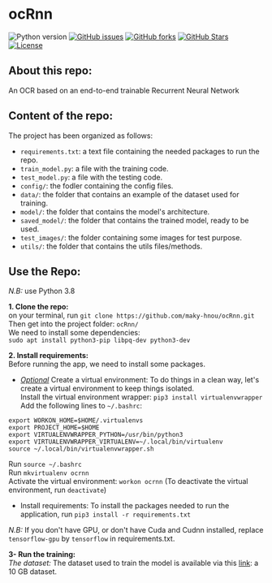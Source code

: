 # ocRnn  

![Python version][python-version]
[![GitHub issues][issues-image]][issues-url]
[![GitHub forks][fork-image]][fork-url]
[![GitHub Stars][stars-image]][stars-url]
[![License][license-image]][license-url]

## About this repo:  
An OCR based on an end-to-end trainable Recurrent Neural Network

## Content of the repo:  
The project has been organized as follows:  
- `requirements.txt`: a text file containing the needed packages to run the repo.  
- `train_model.py`: a file with the training code.  
- `test_model.py`: a file with the testing code.  
- `config/`: the fodler containing the config files.  
- `data/`: the folder that contains an example of the dataset used for training.  
- `model/`: the folder that contains the model's architecture.  
- `saved_model/`: the folder that contains the trained model, ready to be used.  
- `test_images/`: the folder containing some images for test purpose.  
- `utils/`: the folder that contains the utils files/methods.

## Use the Repo:  
*N.B:* use Python 3.8  

**1. Clone the repo:**  
on your terminal, run `git clone https://github.com/maky-hnou/ocRnn.git`  
Then get into the project folder: `ocRnn/`  
We need to install some dependencies:  
`sudo apt install python3-pip libpq-dev python3-dev`  

**2. Install requirements:**  
Before running the app, we need to install some packages.  
- *<ins>Optional</ins>* Create a virtual environment:  To do things in a clean way, let's create a virtual environment to keep things isolated.  
Install the virtual environment wrapper: `pip3 install virtualenvwrapper`  
Add the following lines to `~/.bashrc`:  
```
export WORKON_HOME=$HOME/.virtualenvs
export PROJECT_HOME=$HOME
export VIRTUALENVWRAPPER_PYTHON=/usr/bin/python3
export VIRTUALENVWRAPPER_VIRTUALENV=~/.local/bin/virtualenv
source ~/.local/bin/virtualenvwrapper.sh
```
Run `source ~/.bashrc`  
Run `mkvirtualenv ocrnn`  
Activate the virtual environment: `workon ocrnn` (To deactivate the virtual environment, run `deactivate`)  
- Install requirements: To install the packages needed to run the application, run `pip3 install -r requirements.txt`  

*N.B:* If you don't have GPU, or don't have Cuda and Cudnn installed, replace `tensorflow-gpu` by `tensorflow` in requirements.txt.

**3- Run the training:**  
*The dataset:*  The dataset used to train the model is available via this [link](https://www.robots.ox.ac.uk/~vgg/data/text/): a 10 GB dataset.  

[python-version]:https://img.shields.io/badge/python-3.8-brightgreen.svg
[issues-image]:https://img.shields.io/github/issues/maky-hnou/ocRnn.svg
[issues-url]:https://github.com/maky-hnou/ocRnn/issues
[fork-image]:https://img.shields.io/github/forks/maky-hnou/ocRnn.svg
[fork-url]:https://github.com/maky-hnou/ocRnn/network/members
[stars-image]:https://img.shields.io/github/stars/maky-hnou/ocRnn.svg
[stars-url]:https://github.com/maky-hnou/ocRnn/stargazers
[license-image]:https://img.shields.io/github/license/maky-hnou/ocRnn.svg
[license-url]:https://github.com/maky-hnou/ocRnn/blob/main/LICENSE
